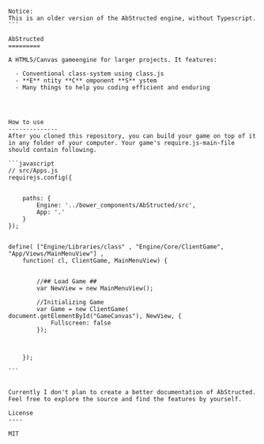 ````
Notice:
This is an older version of the AbStructed engine, without Typescript.
```

AbStructed
=========

A HTML5/Canvas gameengine for larger projects. It features:

  - Conventional class-system using class.js
  - **E** ntity **C** omponent **S** ystem
  - Many things to help you coding efficient and enduring




How to use
--------------
After you cloned this repository, you can build your game on top of it in any folder of your computer. Your game's require.js-main-file should contain following.

```javascript
// src/Apps.js
requirejs.config({

	
    paths: {
        Engine: '../bower_components/AbStructed/src',
		App: '.'
    }
});


define( ["Engine/Libraries/class" , "Engine/Core/ClientGame", "App/Views/MainMenuView"] , 
	function( cl, ClientGame, MainMenuView) {
    
	
		//## Load Game ##
		var NewView = new MainMenuView();

		//Initializing Game 
		var Game = new ClientGame( document.getElementById("GameCanvas"), NewView, {
			Fullscreen: false
		});


                    
	});

```


Currently I don't plan to create a better documentation of AbStructed. Feel free to explore the source and find the features by yourself.

License
----

MIT



    
